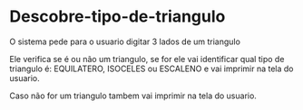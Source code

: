 # Descobre-tipo-de-triangulo

O sistema pede para o usuario digitar 3 lados de um triangulo

Ele verifica se é ou não um triangulo, se for ele vai identificar qual tipo de triangulo é:
EQUILATERO, ISOCELES ou ESCALENO e vai imprimir na tela do usuario.

Caso não for um triangulo tambem vai imprimir na tela do usuario.
